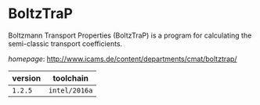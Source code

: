 # BoltzTraP

Boltzmann Transport Properties (BoltzTraP) is a program for calculating the semi-classic transport  coefficients.

*homepage*: <http://www.icams.de/content/departments/cmat/boltztrap/>

version | toolchain
--------|----------
``1.2.5`` | ``intel/2016a``
